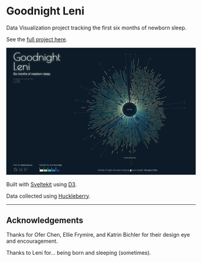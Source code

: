 # Goodnight Leni

Data Visualization project tracking the first six months of newborn sleep.

See the [full project here](https://projects.aucherserr.com/goodnight-leni/).

[![Screenshot of Project](static/social.png)](https://projects.aucherserr.com/goodnight-leni/)

Built with [Sveltekit](https://kit.svelte.dev) using [D3](https://github.com/d3/d3/wiki).

Data collected using [Huckleberry](https://huckleberrycare.com).

---

## Acknowledgements

Thanks for Ofer Chen, Ellie Frymire, and Katrin Bichler for their design eye and encouragement.

Thanks to Leni for... being born and sleeping (sometimes).
